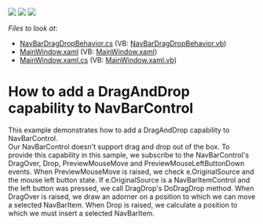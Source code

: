 <!-- default badges list -->
![](https://img.shields.io/endpoint?url=https://codecentral.devexpress.com/api/v1/VersionRange/128654546/21.1.5%2B)
[![](https://img.shields.io/badge/Open_in_DevExpress_Support_Center-FF7200?style=flat-square&logo=DevExpress&logoColor=white)](https://supportcenter.devexpress.com/ticket/details/T164276)
[![](https://img.shields.io/badge/📖_How_to_use_DevExpress_Examples-e9f6fc?style=flat-square)](https://docs.devexpress.com/GeneralInformation/403183)
<!-- default badges end -->
<!-- default file list -->
*Files to look at*:

* [NavBarDragDropBehavior.cs](./CS/NavBarDragDropExample/Behavior/NavBarDragDropBehavior.cs) (VB: [NavBarDragDropBehavior.vb](./VB/NavBarDragDropExample/Behavior/NavBarDragDropBehavior.vb))
* [MainWindow.xaml](./CS/NavBarDragDropExample/MainWindow.xaml) (VB: [MainWindow.xaml](./VB/NavBarDragDropExample/MainWindow.xaml))
* [MainWindow.xaml.cs](./CS/NavBarDragDropExample/MainWindow.xaml.cs) (VB: [MainWindow.xaml.vb](./VB/NavBarDragDropExample/MainWindow.xaml.vb))
<!-- default file list end -->
# How to add a DragAndDrop capability to NavBarControl


This example demonstrates how to add a DragAndDrop capability to NavBarControl.<br />Our NavBarControl doesn't support drag and drop out of the box. To provide this capability in this sample, we subscribe to the NavBarControl's DragOver, Drop, PreviewMouseMove and PreviewMouseLeftButtonDown events. When PreviewMouseMove is raised, we check e.OriginalSource and the mouse left button state. If e.OriginalSource is a NavBarItemControl and the left button was pressed, we call DragDrop's DoDragDrop method. When DragOver is raised, we draw an adorner on a position to which we can move a selected NavBarItem. When Drop is raised, we calculate a position to which we must insert a selected NavBarItem.

<br/>


